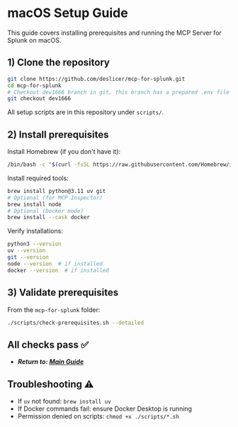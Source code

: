 # macOS Setup Guide

This guide covers installing prerequisites and running the MCP Server for Splunk on macOS.

## 1) Clone the repository

```bash
git clone https://github.com/deslicer/mcp-for-splunk.git
cd mcp-for-splunk
# Checkout dev1666 branch in git, this branch has a prepared .env file for you.
git checkout dev1666
```

All setup scripts are in this repository under `scripts/`.

## 2) Install prerequisites

Install Homebrew (if you don't have it):

```bash
/bin/bash -c "$(curl -fsSL https://raw.githubusercontent.com/Homebrew/install/HEAD/install.sh)"
```

Install required tools:

```bash
brew install python@3.11 uv git
# Optional (for MCP Inspector)
brew install node
# Optional (Docker mode)
brew install --cask docker
```

Verify installations:

```bash
python3 --version
uv --version
git --version
node --version  # if installed
docker --version  # if installed
```

## 3) Validate prerequisites

From the `mcp-for-splunk` folder:

```bash
./scripts/check-prerequisites.sh --detailed
```

## All checks pass ✅

- ***Return to: [Main Guide](../../set-up-your-mcp-server-for-splunk.md#2-prepare-your-environment)***


## Troubleshooting ⚠️

- If `uv` not found: `brew install uv`
- If Docker commands fail: ensure Docker Desktop is running
- Permission denied on scripts: `chmod +x ./scripts/*.sh`
